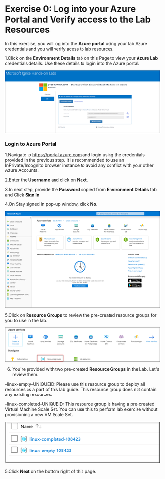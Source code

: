 # Exercise 0: Log into your Azure Portal and Verify access to the Lab Resources

In this exercise, you will log into the **Azure portal** using your lab Azure credentials and you will verify acess to lab resources.

1.Click on the **Environment Details** tab on this Page to view your **Azure Lab** credentials details. Use these details to login into the Azure portal.

   ![](images/azurelogincredentials.png)

### Login to Azure Portal 

1.Navigate to https://portal.azure.com and login using the credentials provided in the previous step. It is recommended to use an InPrivate/Incognito browser instance to avoid any conflict with your other Azure Accounts. 

2.Enter the **Username** and click on **Next**. 

3.In next step, provide the **Password** copied from **Environment Details** tab and Click **Sign In**

4.On Stay signed in pop-up window, click **No**.

   ![](images/fpage.png)
   
5.Click on **Resource Groups** to review the pre-created resource groups for you to use in the lab. 

   ![](images/linux1.png)
   
6. You're provided with two pre-created **Resource Groups** in the Lab. Let's review them.

-linux-empty-UNIQUEID: Please use this resource group to deploy all resources as a part of this lab guide. This resource group does not contain any existing resources. 

-linux-completed-UNIQUEID: This resource group is having a pre-created Virtual Machine Scale Set. You can use this to perform lab exercise without provisioning a new VM Scale Set. 

   ![](images/linux2.png)

   
5.Click **Next** on the bottom right of this page.


